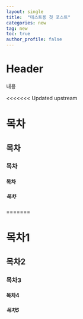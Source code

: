 ```yaml
---
layout: single
title:  "테스트용 첫 포스트"
categories: new
tag: new
toc: true
author_profile: false
---
```


# Header

내용

<<<<<<< Updated upstream
# 목차

## 목차

### 목차

#### 목차

##### 목차
=======
# 목차1

## 목차2

### 목차3

#### 목차4

##### 목차5
